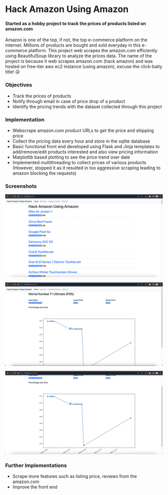 # Hack Amazon Using Amazon
#### Started as a hobby project to track the prices of products listed on amazon.com

Amazon is one of the top, if not, the top e-commerce platform on the internet. Millions of products are bought and sold everyday in this e-commerce platform. This project web scrapes the amazon.com efficiently using BeautifulSoup library to analyze the prices data. The name of the project is because it web scrapes amazon.com (hack amazon) and was hosted on free-tier aws ec2 instance (using amazon), excuse the click-baity title! :stuck_out_tongue_winking_eye:

### Objectives
* Track the prices of products
* Notify through email in case of price drop of a product
* Identify the pricing trends with the dataset collected through this project

### Implementation
* Webscrape amazon.com product URLs to get the price and shipping price
* Collect the pricing data every hour and store in the sqlite database
* Basic functional front end developed using Flask and Jinja templates to add/remove/edit products interested and also view pricing information
* Matplotlib based plotting to see the price trend over date
* Implemented multithreading to collect prices of various products (However, stopped it as it resulted in too aggressive scraping leading to amazon blocking the requests)

### Screenshots

![Home Page](Screenshots/Home.png)

![Post 1](Screenshots/Post-1.png)

![Post 2](Screenshots/Post-2.png)

### Further Implementations
* Scrape more features such as listing price, reviews from the amazon.com
* Improve the front end

